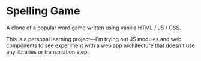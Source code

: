 # Spelling Game

A clone of a popular word game written using vanilla HTML / JS / CSS.

This is a personal learning project—I'm trying out JS modules and web components to see experiment with a web app architecture that doesn't use any libraries or transpilation step.
